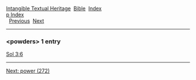 [Intangible Textual Heritage](../../index)  [Bible](../index) 
[Index](index)   
[p Index](_p_)  
  [Previous](c08739)  [Next](c08741) 

------------------------------------------------------------------------

### &lt;powders&gt; 1 entry

[Sol 3:6](../kjv/sol003.htm#006)  

------------------------------------------------------------------------

[Next: power (272)](c08741)
